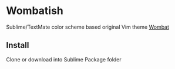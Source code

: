 Wombatish
=========

Sublime/TextMate color scheme based original Vim theme [Wombat](http://dengmao.wordpress.com/2007/01/22/vim-color-scheme-wombat/)


Install
----------
Clone or download into Sublime Package folder